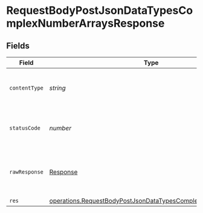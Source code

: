 # RequestBodyPostJsonDataTypesComplexNumberArraysResponse


## Fields

| Field                                                                                                                                                 | Type                                                                                                                                                  | Required                                                                                                                                              | Description                                                                                                                                           |
| ----------------------------------------------------------------------------------------------------------------------------------------------------- | ----------------------------------------------------------------------------------------------------------------------------------------------------- | ----------------------------------------------------------------------------------------------------------------------------------------------------- | ----------------------------------------------------------------------------------------------------------------------------------------------------- |
| `contentType`                                                                                                                                         | *string*                                                                                                                                              | :heavy_check_mark:                                                                                                                                    | HTTP response content type for this operation                                                                                                         |
| `statusCode`                                                                                                                                          | *number*                                                                                                                                              | :heavy_check_mark:                                                                                                                                    | HTTP response status code for this operation                                                                                                          |
| `rawResponse`                                                                                                                                         | [Response](https://developer.mozilla.org/en-US/docs/Web/API/Response)                                                                                 | :heavy_check_mark:                                                                                                                                    | Raw HTTP response; suitable for custom response parsing                                                                                               |
| `res`                                                                                                                                                 | [operations.RequestBodyPostJsonDataTypesComplexNumberArraysRes](../../../sdk/models/operations/requestbodypostjsondatatypescomplexnumberarraysres.md) | :heavy_minus_sign:                                                                                                                                    | OK                                                                                                                                                    |